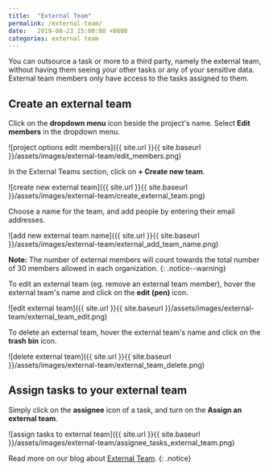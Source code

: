 ```yaml
---
title:  "External Team"
permalink: /external-team/
date:   2019-08-23 15:00:00 +0800
categories: external team
---
```

You can outsource a task or more to a third party, namely the external team, without having them seeing your other tasks or any of your sensitive data. External team members only have access to the tasks assigned to them.

## Create an external team 

Click on the **dropdown menu** icon beside the project's name. Select **Edit members** in the dropdown menu.

![project options edit members]({{ site.url }}{{ site.baseurl }}/assets/images/external-team/edit_members.png)

In the External Teams section, click on **+ Create new team**.

![create new external team]({{ site.url }}{{ site.baseurl }}/assets/images/external-team/create_external_team.png)

Choose a name for the team, and add people by entering their email addresses.

![add new external team name]({{ site.url }}{{ site.baseurl }}/assets/images/external-team/external_add_team_name.png)

**Note:** The number of external members will count towards the total number of 30 members allowed in each organization.
{: .notice--warning}

To edit an external team (eg. remove an external team member), hover the external team's name and click on the **edit (pen)** icon.

![edit external team]({{ site.url }}{{ site.baseurl }}/assets/images/external-team/external_team_edit.png)

To delete an external team, hover the external team's name and click on the **trash bin** icon.

![delete external team]({{ site.url }}{{ site.baseurl }}/assets/images/external-team/external_team_delete.png)


## Assign tasks to your external team

Simply click on the **assignee** icon of a task, and turn on the **Assign an external team**.

![assign tasks to external team]({{ site.url }}{{ site.baseurl }}/assets/images/external-team/assignee_tasks_external_team.png)

Read more on our blog about [External Team](https://quire.io/blog/p/5-Easy-Steps-to-Quires-External-Team.html).
{: .notice}